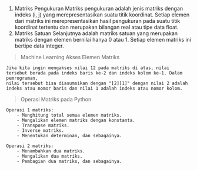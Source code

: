 1. Matriks Pengukuran
    Matriks pengukuran adalah jenis matriks dengan indeks (i, j) yang merepresentasikan suatu titik koordinat. Setiap elemen dari matriks ini merepresentasikan hasil pengukuran pada suatu titik koordinat tertentu dan merupakan bilangan real atau tipe data float.
2. Matriks Satuan
    Selanjutnya adalah matriks satuan yang merupakan matriks dengan elemen bernilai hanya 0 atau 1. Setiap elemen matriks ini bertipe data integer.

> Machine Learning
 Akses Elemen Matriks
``` 
Jika kita ingin mengakses nilai 12 pada matriks di atas, nilai tersebut berada pada indeks baris ke-2 dan indeks kolom ke-1. Dalam pemrograman, 
nilai tersebut bisa diasumsikan dengan "[2][1]" dengan nilai 2 adalah indeks atau nomor baris dan nilai 1 adalah indeks atau nomor kolom. 
```

> Operasi Matriks pada Python

```
Operasi 1 matriks: 
    - Menghitung total semua elemen matriks.
    - Mengalikan elemen matriks dengan konstanta.
    - Transpose matriks.
    - Inverse matriks.
    - Menentukan determinan, dan sebagainya.

Operasi 2 matriks:
    - Menambahkan dua matriks.
    - Mengalikan dua matriks.
    - Pembagian dua matriks, dan sebagainya.
```
